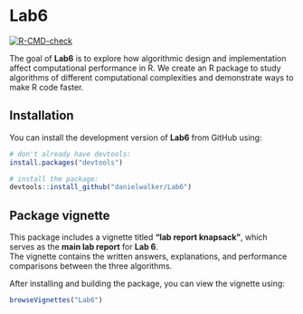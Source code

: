 
<!-- README.md is generated from README.Rmd. Please edit that file -->
<!-- README.md is generated from README.Rmd. Please edit that file -->

# Lab6

<!-- badges: start -->
[![R-CMD-check](https://github.com/DanielWalkerTunek/Lab6/actions/workflows/R-CMD-check.yaml/badge.svg)](https://github.com/DanielWalkerTunek/Lab6/actions/workflows/R-CMD-check.yaml)
<!-- badges: end -->

The goal of **Lab6** is to explore how algorithmic design and
implementation affect computational performance in R. We create an R
package to study algorithms of different computational complexities and
demonstrate ways to make R code faster.


## Installation

You can install the development version of **Lab6** from GitHub using:

``` r
# don't already have devtools:
install.packages("devtools")

# install the package:
devtools::install_github("danielwalker/Lab6")
```

## Package vignette

This package includes a vignette titled **“lab report knapsack”**, which
serves as the **main lab report** for **Lab 6**.  
The vignette contains the written answers, explanations, and performance
comparisons between the three algorithms.

After installing and building the package, you can view the vignette
using:

``` r
browseVignettes("Lab6")
```
